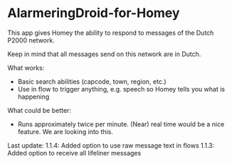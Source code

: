 # AlarmeringDroid-for-Homey

This app gives Homey the ability to respond to messages of the Dutch P2000 network.

Keep in mind that all messages send on this network are in Dutch.

What works:
* Basic search abilities (capcode, town, region, etc.)
* Use in flow to trigger anything, e.g. speech so Homey tells you what is happening

What could be better:
* Runs approximately twice per minute. (Near) real time would be a nice feature. We are looking into this.

Last update:
1.1.4: Added option to use raw message text in flows
1.1.3: Added option to receive all lifeliner messages